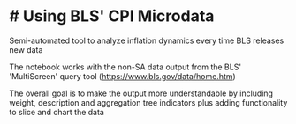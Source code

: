 # # Using BLS' CPI Microdata
Semi-automated tool to analyze inflation dynamics every time BLS releases new data

The notebook works with the non-SA data output from the BLS' 'MultiScreen' query tool (https://www.bls.gov/data/home.htm)

The overall goal is to make the output more understandable by including weight, description and aggregation tree indicators plus adding functionality to slice and chart the data

